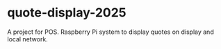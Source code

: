 # quote-display-2025
A project for POS. Raspberry Pi system to display quotes on display and local network.
